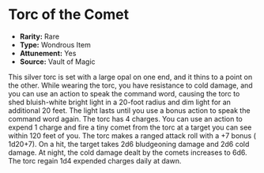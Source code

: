 # Torc of the Comet

- **Rarity:** Rare
- **Type:** Wondrous Item
- **Attunement:** Yes
- **Source:** Vault of Magic

This silver torc is set with a large opal on one end, and it thins to a point on the other. While wearing the torc, you have resistance to cold damage, and you can use an action to speak the command word, causing the torc to shed bluish-white bright light in a 20-foot radius and dim light for an additional 20 feet. The light lasts until you use a bonus action to speak the command word again. The torc has 4 charges. You can use an action to expend 1 charge and fire a tiny comet from the torc at a target you can see within 120 feet of you. The torc makes a ranged attack roll with a +7 bonus ( 1d20+7). On a hit, the target takes 2d6 bludgeoning damage and 2d6 cold damage. At night, the cold damage dealt by the comets increases to 6d6. The torc regain 1d4 expended charges daily at dawn.
